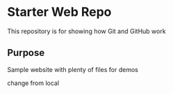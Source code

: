 # Starter Web Repo

This repository is for showing how Git and GitHub work

## Purpose

Sample website with plenty of files for demos


change from local